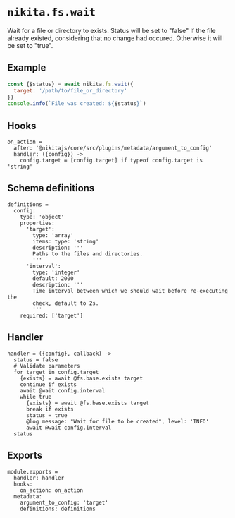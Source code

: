 
# `nikita.fs.wait`

Wait for a file or directory to exists. Status will be
set to "false" if the file already existed, considering that no
change had occured. Otherwise it will be set to "true".

## Example

```js
const {$status} = await nikita.fs.wait({
  target: '/path/to/file_or_directory'
})
console.info(`File was created: ${$status}`)
```

## Hooks

    on_action =
      after: '@nikitajs/core/src/plugins/metadata/argument_to_config'
      handler: ({config}) ->
        config.target = [config.target] if typeof config.target is 'string'

## Schema definitions

    definitions =
      config:
        type: 'object'
        properties:
          'target':
            type: 'array'
            items: type: 'string'
            description: '''
            Paths to the files and directories.
            '''
          'interval':
            type: 'integer'
            default: 2000
            description: '''
            Time interval between which we should wait before re-executing the
            check, default to 2s.
            '''
        required: ['target']

## Handler

    handler = ({config}, callback) ->
      status = false
      # Validate parameters
      for target in config.target
        {exists} = await @fs.base.exists target
        continue if exists
        await @wait config.interval
        while true
          {exists} = await @fs.base.exists target
          break if exists
          status = true
          @log message: "Wait for file to be created", level: 'INFO'
          await @wait config.interval
      status

## Exports

    module.exports =
      handler: handler
      hooks:
        on_action: on_action
      metadata:
        argument_to_config: 'target'
        definitions: definitions
